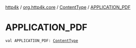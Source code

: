 [http4k](../../index.md) / [org.http4k.core](../index.md) / [ContentType](index.md) / [APPLICATION_PDF](./-a-p-p-l-i-c-a-t-i-o-n_-p-d-f.md)

# APPLICATION_PDF

`val APPLICATION_PDF: `[`ContentType`](index.md)